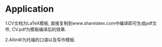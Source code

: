 # Application
1.CV文档为LaTeX模板, 直接复制到www.sharelatex.com中编译即可生成pdf文件, CV.pdf为模板编译后的效果.

2.Allin中为托福的口语以及写作模板.
